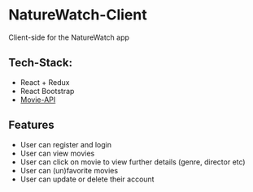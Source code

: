 # NatureWatch-Client

Client-side for the NatureWatch app

## Tech-Stack:

- React + Redux
- React Bootstrap
- [Movie-API](https://github.com/I-Strohmeyer/NatureWatch)

## Features

- User can register and login
- User can view movies
- User can click on movie to view further details (genre, director etc)
- User can (un)favorite movies
- User can update or delete their account
